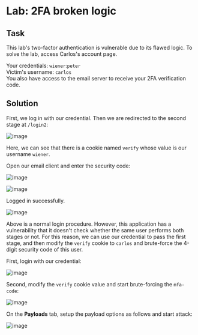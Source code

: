# Lab: 2FA broken logic
## Task
This lab's two-factor authentication is vulnerable due to its flawed logic. To solve the lab, access Carlos's account page.

Your credentials: `wiener`:`peter`  
Victim's username: `carlos`  
You also have access to the email server to receive your 2FA verification code.

## Solution
First, we log in with our credential. Then we are redirected to the second stage at `/login2`:  

![image](https://user-images.githubusercontent.com/44528004/130578911-210efd87-5cc0-43ce-ae1d-53151db2fec5.png)

Here, we can see that there is a cookie named `verify` whose value is our username `wiener`.  

Open our email client and enter the security code:  

![image](https://user-images.githubusercontent.com/44528004/130579218-b8bfaa07-a896-4522-9bd0-e9fabaf2a134.png)  

![image](https://user-images.githubusercontent.com/44528004/130579129-bfd98dba-8ccd-45ec-9c73-505a396e790d.png)  

Logged in successfully.  

![image](https://user-images.githubusercontent.com/44528004/130579307-80a6cd74-a8f3-48b2-8358-35eaffb72dee.png)

Above is a normal login procedure. However, this application has a vulnerability that it doesn't check whether the same user performs both stages or not.
For this reason, we can use our credential to pass the first stage, and then modify the `verify` cookie to `carlos` and brute-force the 4-digit security code of this user.

First, login with our credential:  

![image](https://user-images.githubusercontent.com/44528004/130579665-b2a1c7c8-2414-4287-8a30-98ec53642fbe.png)

Second, modify the `verify` cookie value and start brute-forcing the `mfa-code`:  

![image](https://user-images.githubusercontent.com/44528004/130579806-5047c54a-3087-446c-b55d-82b0c5f1f0c4.png)  

On the **Payloads** tab, setup the payload options as follows and start attack:  

![image](https://user-images.githubusercontent.com/44528004/130580275-5e29ebb8-df4c-414e-b688-6345154bca23.png)

